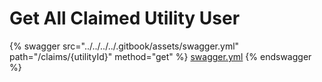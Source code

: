 # Get All Claimed Utility User

{% swagger src="../../../../.gitbook/assets/swagger.yml" path="/claims/{utilityId}" method="get" %}
[swagger.yml](../../../../.gitbook/assets/swagger.yml)
{% endswagger %}
